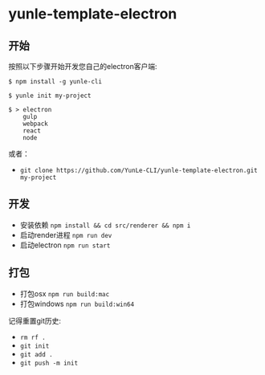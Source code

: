 # yunle-template-electron


## 开始

按照以下步骤开始开发您自己的electron客户端:

```
$ npm install -g yunle-cli

$ yunle init my-project

$ > electron
    gulp
    webpack
    react
    node
```

或者： 

* ```git clone https://github.com/YunLe-CLI/yunle-template-electron.git my-project```

## 开发

* 安装依赖 ``` npm install && cd src/renderer && npm i ```
* 启动render进程 ``` npm run dev ```
* 启动electron ``` npm run start ```

## 打包
* 打包osx ``` npm run build:mac ```
* 打包windows ``` npm run build:win64 ```

记得重置git历史:

* ```rm rf .```
* ```git init```
* ```git add .```
* ```git push -m init```
